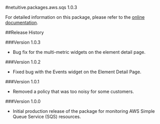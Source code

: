 #netuitive.packages.aws.sqs 1.0.3

For detailed information on this package, please refer to the [online documentation](https://help.app.netuitive.com/Content/Misc/Datasources/AWS/new_aws_datasource.htm).

##Release History

###Version 1.0.3

* Bug fix for the multi-metric widgets on the element detail page.

###Version 1.0.2

* Fixed bug with the Events widget on the Element Detail Page.

###Version 1.0.1

* Removed a policy that was too noisy for some customers.

###Version 1.0.0

* Initial production release of the package for monitoring AWS Simple Queue Service (SQS) resources.
